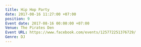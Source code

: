 ```yaml
---
title: Hip Hop Party
date: 2017-08-16 11:27:00 +07:00
position: 9
Event date: 2017-08-16 00:00:00 +07:00
Venue: The Pirates Den
Event URL: https://www.facebook.com/events/125772251376729/
Genre: DJ
---
```


